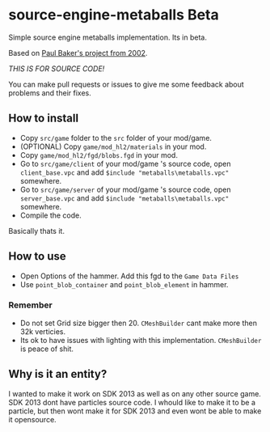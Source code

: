# source-engine-metaballs Beta
Simple source engine metaballs implementation. Its in beta.

Based on [Paul Baker's project from 2002](https://www.paulsprojects.net/opengl/metaballs/metaballs.html).

*THIS IS FOR SOURCE CODE!*

You can make pull requests or issues to give me some feedback about problems and their fixes.

## How to install
- Copy `src/game` folder to the `src` folder of your mod/game.
- (OPTIONAL) Copy `game/mod_hl2/materials` in your mod.
- Copy `game/mod_hl2/fgd/blobs.fgd` in your mod.
- Go to `src/game/client` of your mod/game 's source code, open `client_base.vpc` and add `$include "metaballs\metaballs.vpc"` somewhere.
- Go to `src/game/server` of your mod/game 's source code, open `server_base.vpc` and add `$include "metaballs\metaballs.vpc"` somewhere.
- Compile the code.

Basically thats it.

## How to use
- Open Options of the hammer. Add this fgd to the `Game Data Files`
- Use `point_blob_container` and `point_blob_element` in hammer.

### Remember
- Do not set Grid size bigger then 20. `CMeshBuilder` cant make more then 32k verticies.
- Its ok to have issues with lighting with this implementation. `CMeshBuilder` is peace of shit.

## Why is it an entity?
I wanted to make it work on SDK 2013 as well as on any other source game. SDK 2013 dont have particles source code. I whould like to make it to be a particle, but then  wont make it for SDK 2013 and even wont be able to make it opensource.
